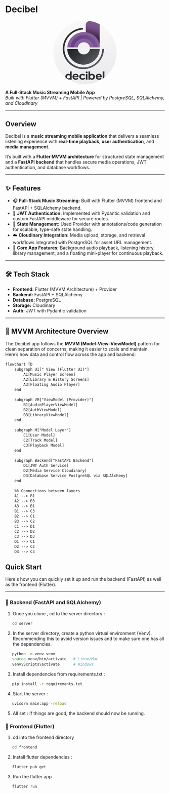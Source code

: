 # Decibel

<p align="center">
  <img src="media/images/logo.png" 
       alt="App Icon" 
       width="200"
       style="border-radius: 50%;"/>
</p>



**A Full-Stack Music Streaming Mobile App**  
_Built with Flutter (MVVM) + FastAPI | Powered by PostgreSQL, SQLAlchemy, and Cloudinary_

---

## Overview  

Decibel is a **music streaming mobile application** that delivers a seamless listening experience with **real-time playback**, **user authentication**, and **media management**.  

It’s built with a **Flutter MVVM architecture** for structured state management and a **FastAPI backend** that handles secure media operations, JWT authentication, and database workflows.  

---

## ✨ Features  

- 🎧 **Full-Stack Music Streaming:** Built with Flutter (MVVM) frontend and FastAPI + SQLAlchemy backend.  
- 🔐 **JWT Authentication:** Implemented with Pydantic validation and custom FastAPI middleware for secure routes.  
- 🧩 **State Management:** Used Provider with annotations/code generation for scalable, type-safe state handling.  
- ☁️ **Cloudinary Integration:** Media upload, storage, and retrieval workflows integrated with PostgreSQL for asset URL management.  
- 🔄 **Core App Features:** Background audio playback, listening history, library management, and a floating mini-player for continuous playback.  

---

## 🛠️ Tech Stack  

- **Frontend:** Flutter (MVVM Architecture) + Provider  
- **Backend:** FastAPI + SQLAlchemy  
- **Database:** PostgreSQL  
- **Storage:** Cloudinary  
- **Auth:** JWT with Pydantic validation  

---


## 🧩 MVVM Architecture Overview

The Decibel app follows the **MVVM (Model-View-ViewModel)** pattern for clean separation of concerns, making it easier to scale and maintain.  
Here’s how data and control flow across the app and backend:

```mermaid
flowchart TD
    subgraph UI[" View (Flutter UI)"]
        A1[Music Player Screen]
        A2[Library & History Screens]
        A3[Floating Audio Player]
    end

    subgraph VM["ViewModel (Provider)"]
        B1[AudioPlayerViewModel]
        B2[AuthViewModel]
        B3[LibraryViewModel]
    end

    subgraph M["Model Layer"]
        C1[User Model]
        C2[Track Model]
        C3[Playback Model]
    end

    subgraph Backend["FastAPI Backend"]
        D1[JWT Auth Service]
        D2[Media Service Cloudinary]
        D3[Database Service PostgreSQL via SQLAlchemy]
    end

    %% Connections between layers
    A1 --> B1
    A2 --> B3
    A3 --> B1
    B1 --> C3
    B2 --> C1
    B3 --> C2
    C1 --> D1
    C2 --> D2
    C3 --> D3
    D1 --> C1
    D2 --> C2
    D3 --> C3

```


## Quick Start

Here's how you can quickly set it up and run the backend (FastAPI) as well as the frontend (Flutter).

---

### 🔹 Backend (FastAPI and SQLAlchemy)

1. Once you clone , cd to the server directory :
   
```bash
   cd server
```
2. In the server directory, create a python virtual environment (Venv). Recommending this to avoid version issues and to make sure one has all the dependencies.

   
```bash
   python -m venv venv
   source venv/bin/activate   # Linux/Mac
   venv\Scripts\activate      # Windows
```

3. Install dependencies from requirements.txt :

   
```bash
   pip install -r requirements.txt
```

4. Start the server :

   
```bash
   uvicorn main:app -reload
```

5. All set :
   If things are good, the backend should now be running.

### 🔹 Frontend (Flutter)

1. cd into the frontend directory

   
```bash
   cd frontend
```

2. Install flutter dependencies :

   
```bash
   flutter pub get
```

3. Run the flutter app
   
```bash
   flutter run
```